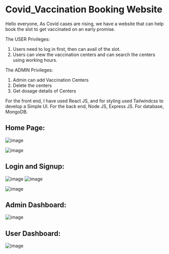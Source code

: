 # Covid_Vaccination Booking Website

Hello everyone, 
As Covid cases are rising, we have a website that can help book the slot to get vaccinated on an early promise. 

The USER Privileges:
  1. Users need to log in first, then can avail of the slot.
  2. Users can view the vaccination centers and can search the centers using working hours.
     
The ADMIN Privileges:
  1. Admin can add Vaccination Centers
  2. Delete the centers
  3. Get dosage details of Centers

For the front end, I have used React JS, and for styling used Tailwindcss to develop a Simple UI.
For the back end, Node JS, Express JS.
For database, MongoDB.
  
## Home Page:
![image](https://github.com/RaghuSai-09/covid_vaccine/assets/89162131/ab4962c0-42af-4d08-8945-7d4cd0338a90)

![image](https://github.com/RaghuSai-09/covid_vaccine/assets/89162131/e34126c0-4983-4ad1-95bc-b32dd1d514aa)

## Login and Signup:
![image](https://github.com/RaghuSai-09/covid_vaccine/assets/89162131/e4ecc1d1-6b34-4e1b-842c-f41d06ae5691)
![image](https://github.com/RaghuSai-09/covid_vaccine/assets/89162131/e4f683cc-34ea-40e8-bccb-be570da6a947)

![image](https://github.com/RaghuSai-09/covid_vaccine/assets/89162131/a27bf693-a755-4ccc-b433-0997ed3039e1)

## Admin Dashboard: 
![image](https://github.com/RaghuSai-09/covid_vaccine/assets/89162131/05813ba1-027e-4297-aa65-30444435e0a2)

## User Dashboard: 
![image](https://github.com/RaghuSai-09/covid_vaccine/assets/89162131/00826893-f8c1-4dc4-8d5f-19287a0c3261)



